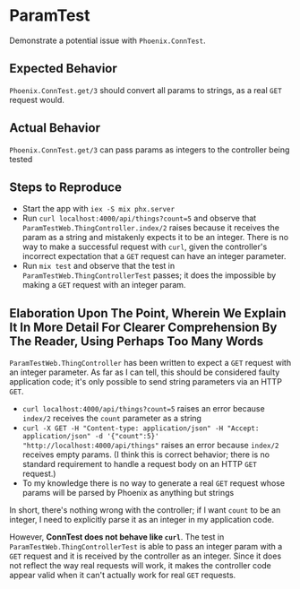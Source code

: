 # ParamTest

Demonstrate a potential issue with `Phoenix.ConnTest`.

## Expected Behavior

`Phoenix.ConnTest.get/3` should convert all params to strings, as a real `GET` request would.

## Actual Behavior

`Phoenix.ConnTest.get/3` can pass params as integers to the controller being tested

## Steps to Reproduce

- Start the app with `iex -S mix phx.server`
- Run `curl localhost:4000/api/things?count=5` and observe that `ParamTestWeb.ThingController.index/2` raises because it receives the param as a string and mistakenly expects it to be an integer. There is no way to make a successful request with `curl`, given the controller's incorrect expectation that a `GET` request can have an integer parameter.
- Run `mix test` and observe that the test in `ParamTestWeb.ThingControllerTest` passes; it does the impossible by making a `GET` request with an integer param.

## Elaboration Upon The Point, Wherein We Explain It In More Detail For Clearer Comprehension By The Reader, Using Perhaps Too Many Words

`ParamTestWeb.ThingController` has been written to expect a `GET` request with an integer parameter. As far as I can tell, this should be considered faulty application code; it's only possible to send string parameters via an HTTP `GET`.

- `curl localhost:4000/api/things?count=5` raises an error because `index/2` receives the `count` parameter as a string
- `curl -X GET -H "Content-type: application/json" -H "Accept: application/json" -d '{"count":5}' "http://localhost:4000/api/things"` raises an error because `index/2` receives empty params. (I think this is correct behavior; there is no standard requirement to handle a request body on an HTTP `GET` request.)
- To my knowledge there is no way to generate a real `GET` request whose params will be parsed by Phoenix as anything but strings

In short, there's nothing wrong with the controller; if I want `count` to be an integer, I need to explicitly parse it as an integer in my application code.

However, **ConnTest does not behave like `curl`**. The test in `ParamTestWeb.ThingControllerTest` is able to pass an integer param with a `GET` request and it is received by the controller as an integer. Since it does not reflect the way real requests will work, it makes the controller code appear valid when it can't actually work for real `GET` requests.
